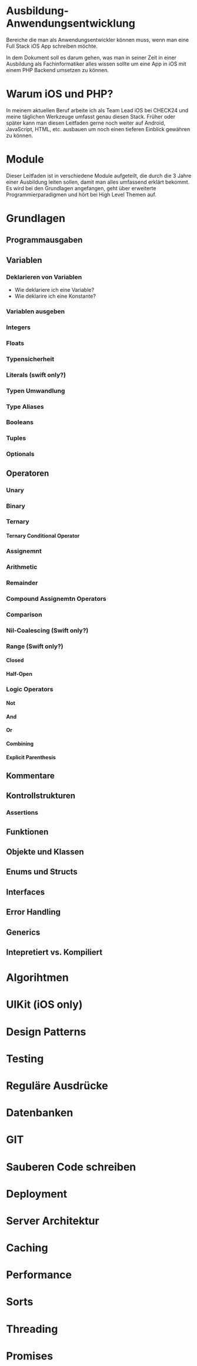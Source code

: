 # Ausbildung-Anwendungsentwicklung
Bereiche die man als Anwendungsentwickler können muss, wenn man eine Full Stack iOS App schreiben möchte.

In dem Dokument soll es darum gehen, was man in seiner Zeit in einer Ausbildung als Fachinformatiker alles wissen sollte um eine App in iOS mit einem PHP Backend umsetzen zu können.

# Warum iOS und PHP? 
In meinem aktuellen Beruf arbeite ich als Team Lead iOS bei CHECK24 und meine täglichen Werkzeuge umfasst genau diesen Stack. Früher oder später kann man diesen Leitfaden gerne noch weiter auf Android, JavaScript, HTML, etc. ausbauen um noch einen tieferen Einblick gewähren zu können.

# Module
Dieser Leitfaden ist in verschiedene Module aufgeteilt, die durch die 3 Jahre einer Ausbildung leiten sollen, damit man alles umfassend erklärt bekommt. Es wird bei den Grundlagen angefangen, geht über erweiterte Programmierparadigmen und hört bei High Level Themen auf.

# Grundlagen

## Programmausgaben

## Variablen

### Deklarieren von Variablen

* Wie deklariere ich eine Variable?
* Wie deklarire ich eine Konstante?

### Variablen ausgeben

### Integers

### Floats

### Typensicherheit

### Literals (swift only?)

### Typen Umwandlung

### Type Aliases

### Booleans

### Tuples

### Optionals

## Operatoren

### Unary

### Binary

### Ternary

#### Ternary Conditional Operator

### Assignemnt

### Arithmetic

### Remainder

### Compound Assignemtn Operators

### Comparison

### Nil-Coalescing (Swift only?)

### Range (Swift only?)

#### Closed

#### Half-Open

### Logic Operators

#### Not

#### And

#### Or

#### Combining

#### Explicit Parenthesis

## Kommentare

## Kontrollstrukturen

### Assertions

## Funktionen

## Objekte und Klassen

## Enums und Structs

## Interfaces

## Error Handling

## Generics

## Intepretiert vs. Kompiliert

# Algorihtmen

# UIKit (iOS only)

# Design Patterns

# Testing

# Reguläre Ausdrücke

# Datenbanken

# GIT

# Sauberen Code schreiben

# Deployment

# Server Architektur

# Caching

# Performance

# Sorts

# Threading

# Promises 
